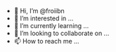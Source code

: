 - 👋 Hi, I’m @froiibn
- 👀 I’m interested in ...
- 🌱 I’m currently learning ...
- 💞️ I’m looking to collaborate on ...
- 📫 How to reach me ...

<!---
froiibn/froiibn is a ✨ special ✨ repository because its `README.md` (this file) appears on your GitHub profile.
You can click the Preview link to take a look at your changes.
--->
